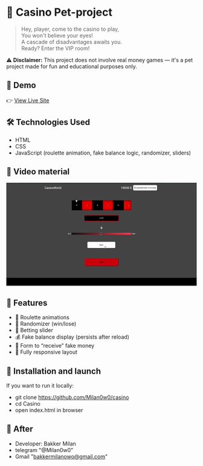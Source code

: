 # 🎰 Casino Pet-project

> Hey, player, come to the casino to play,  
> You won't believe your eyes!  
> A cascade of disadvantages awaits you.  
> Ready? Enter the VIP room!

⚠ **Disclaimer:** This project does not involve real money games — it's a pet project made for fun and educational purposes only.

## 🔗 Demo

👉 [View Live Site](https://milan0w0.github.io/casino/)

## 🛠️ Technologies Used

- HTML
- CSS 
- JavaScript (roulette animation, fake balance logic, randomizer, sliders)  

## 🎥 Video material

![Casino UI video](./readme.gif)

## 🚀 Features

- 🎡 Roulette animations
- 🎲 Randomizer (win/lose)  
- 📏 Betting slider
- 💰 Fake balance display (persists after reload)  
- 📝 Form to “receive” fake money  
- 📱 Fully responsive layout

## 📁 Installation and launch

If you want to run it locally:

- git clone https://github.com/Milan0w0/casino
- cd Casino
- open index.html in browser

## 👤 Аfter
- Developer: Bakker Milan
- telegram "@Milan0w0"
- Gmail "bakkermilanowo@gmail.com"
